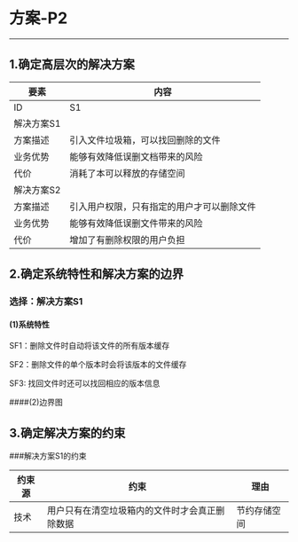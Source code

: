 # 方案-P2

---

## 1.确定高层次的解决方案

| 要素 | 内容 |
| --- | --- |
| ID | S1 |
| 解决方案S1 |
| 方案描述 | 引入文件垃圾箱，可以找回删除的文件 |
| 业务优势 | 能够有效降低误删文档带来的风险|
| 代价 | 消耗了本可以释放的存储空间 |
| 解决方案S2 |
| 方案描述 | 引入用户权限，只有指定的用户才可以删除文件 |
| 业务优势 | 能够有效降低误删文件带来的风险|
| 代价 | 增加了有删除权限的用户负担 |


## 2.确定系统特性和解决方案的边界

### 选择：解决方案S1

#### (1)系统特性

SF1：删除文件时自动将该文件的所有版本缓存

SF2：删除文件的单个版本时会将该版本的文件缓存

SF3: 找回文件时还可以找回相应的版本信息

####(2)边界图

## 3.确定解决方案的约束

###解决方案S1的约束

| 约束源 | 约束 |理由|
| --- | --- |---|
| 技术|用户只有在清空垃圾箱内的文件时才会真正删除数据  |节约存储空间 |

